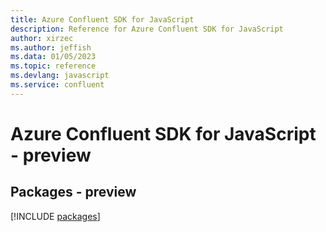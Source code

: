 ```yaml
---
title: Azure Confluent SDK for JavaScript
description: Reference for Azure Confluent SDK for JavaScript
author: xirzec
ms.author: jeffish
ms.data: 01/05/2023
ms.topic: reference
ms.devlang: javascript
ms.service: confluent
---
```

# Azure Confluent SDK for JavaScript - preview
## Packages - preview
[!INCLUDE [packages](confluent-index.md)]